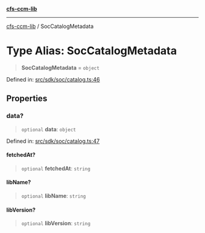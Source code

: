 [**cfs-ccm-lib**](../README.md)

***

[cfs-ccm-lib](../README.md) / SocCatalogMetadata

# Type Alias: SocCatalogMetadata

> **SocCatalogMetadata** = `object`

Defined in: [src/sdk/soc/catalog.ts:46](#)

## Properties

### data?

> `optional` **data**: `object`

Defined in: [src/sdk/soc/catalog.ts:47](#)

#### fetchedAt?

> `optional` **fetchedAt**: `string`

#### libName?

> `optional` **libName**: `string`

#### libVersion?

> `optional` **libVersion**: `string`
